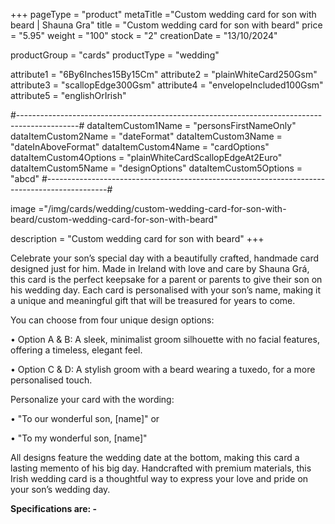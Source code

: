 +++
pageType = "product"
metaTitle ="Custom wedding card for son with beard | Shauna Gra"
title = "Custom wedding card for son with beard"
price = "5.95"
weight = "100"
stock = "2"
creationDate = "13/10/2024"

productGroup = "cards"
productType = "wedding"

attribute1 = "6By6Inches15By15Cm" 
attribute2 = "plainWhiteCard250Gsm" 
attribute3 = "scallopEdge300Gsm" 
attribute4 = "envelopeIncluded100Gsm"
attribute5 = "englishOrIrish"

#---------------------------------------------------------------------------------------------#
dataItemCustom1Name = "personsFirstNameOnly"
dataItemCustom2Name = "dateFormat"
dataItemCustom3Name = "dateInAboveFormat"
dataItemCustom4Name = "cardOptions"
dataItemCustom4Options = "plainWhiteCardScallopEdgeAt2Euro"
dataItemCustom5Name = "designOptions"
dataItemCustom5Options = "abcd"
#---------------------------------------------------------------------------------------------#

image ="/img/cards/wedding/custom-wedding-card-for-son-with-beard/custom-wedding-card-for-son-with-beard"

description = "Custom wedding card for son with beard"
+++

Celebrate your son’s special day with a beautifully crafted, handmade card designed just for him. Made in Ireland with love and care by Shauna Grá, this card is the perfect keepsake for a parent or parents to give their son on his wedding day. Each card is personalised with your son’s name, making it a unique and meaningful gift that will be treasured for years to come.

You can choose from four unique design options:

• Option A & B: A sleek, minimalist groom silhouette with no facial features, offering a timeless, elegant feel.

• Option C & D: A stylish groom with a beard wearing a tuxedo, for a more personalised touch.

Personalize your card with the wording:

• "To our wonderful son, [name]" or

• "To my wonderful son, [name]"

All designs feature the wedding date at the bottom, making this card a lasting memento of his big day. Handcrafted with premium materials, this Irish wedding card is a thoughtful way to express your love and pride on your son’s wedding day.

**Specifications are: -**
